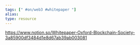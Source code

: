 ```yaml
---
tags: [" #on/web3 #whitepaper "]
alias:
type: resource
---
```


https://www.notion.so/Whitepaper-Oxford-Blockchain-Society-3a85900df3484d1e8d67ab39ab003081